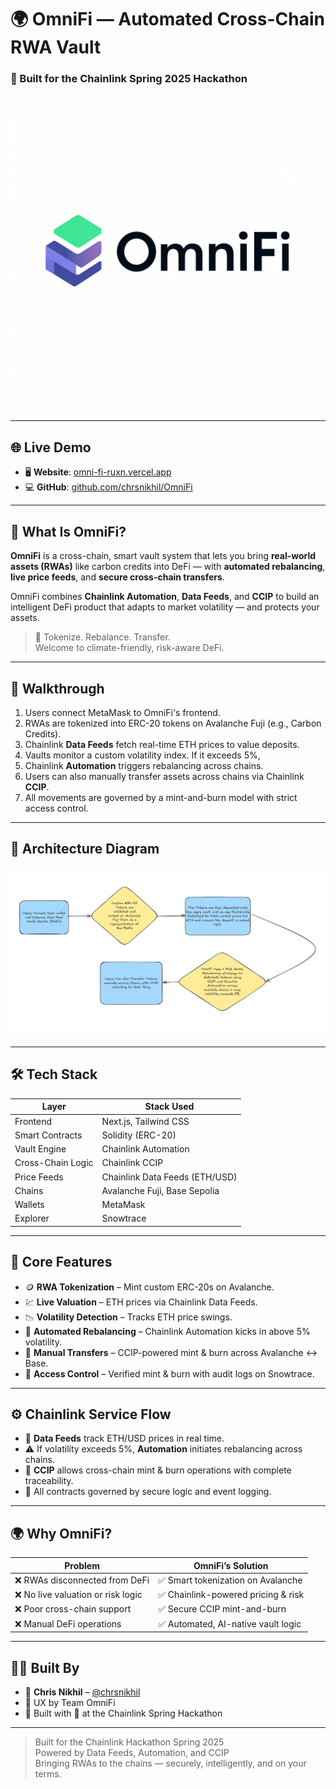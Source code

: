 # 🌍 OmniFi — Automated Cross-Chain RWA Vault  
### 🔗 Built for the Chainlink Spring 2025 Hackathon

<a href="https://github.com/chrsnikhil/OmniFi/blob/main/public/icon.png">
  <img src="https://github.com/chrsnikhil/OmniFi/blob/main/public/icon.png?raw=true" width="800" alt="OmniFi Thumbnail"/>
</a>

---

## 🌐 Live Demo

- 🖥️ **Website**: [omni-fi-ruxn.vercel.app](https://omni-fi-ruxn.vercel.app/)
- 💻 **GitHub**: [github.com/chrsnikhil/OmniFi](https://github.com/chrsnikhil/OmniFi)

---

## 🧩 What Is OmniFi?

**OmniFi** is a cross-chain, smart vault system that lets you bring **real-world assets (RWAs)** like carbon credits into DeFi — with **automated rebalancing**, **live price feeds**, and **secure cross-chain transfers**.

OmniFi combines **Chainlink Automation**, **Data Feeds**, and **CCIP** to build an intelligent DeFi product that adapts to market volatility — and protects your assets.

> 🌱 Tokenize. Rebalance. Transfer.  
> Welcome to climate-friendly, risk-aware DeFi.

---

## 🎥 Walkthrough

1. Users connect MetaMask to OmniFi's frontend.
2. RWAs are tokenized into ERC-20 tokens on Avalanche Fuji (e.g., Carbon Credits).
3. Chainlink **Data Feeds** fetch real-time ETH prices to value deposits.
4. Vaults monitor a custom volatility index. If it exceeds 5%, 
5. Chainlink **Automation** triggers rebalancing across chains.
6. Users can also manually transfer assets across chains via Chainlink **CCIP**.
7. All movements are governed by a mint-and-burn model with strict access control.

---

## 🧠 Architecture Diagram

[![Architecture Diagram](https://github.com/chrsnikhil/OmniFi/blob/main/public/architecturediagram.png?raw=true)](https://github.com/chrsnikhil/OmniFi/blob/main/public/architecturediagram.png)

---

## 🛠️ Tech Stack

| Layer             | Stack Used                       |
|------------------|----------------------------------|
| Frontend         | Next.js, Tailwind CSS            |
| Smart Contracts  | Solidity (ERC-20)                |
| Vault Engine     | Chainlink Automation             |
| Cross-Chain Logic| Chainlink CCIP                   |
| Price Feeds      | Chainlink Data Feeds (ETH/USD)   |
| Chains           | Avalanche Fuji, Base Sepolia     |
| Wallets          | MetaMask                         |
| Explorer         | Snowtrace                        |

---

## 🔐 Core Features

- 🪙 **RWA Tokenization** – Mint custom ERC-20s on Avalanche.
- 💹 **Live Valuation** – ETH prices via Chainlink Data Feeds.
- 📉 **Volatility Detection** – Tracks ETH price swings.
- 🔄 **Automated Rebalancing** – Chainlink Automation kicks in above 5% volatility.
- 🔁 **Manual Transfers** – CCIP-powered mint & burn across Avalanche ↔ Base.
- 🔐 **Access Control** – Verified mint & burn with audit logs on Snowtrace.

---

## ⚙️ Chainlink Service Flow

- 📡 **Data Feeds** track ETH/USD prices in real time.
- ⚠️ If volatility exceeds 5%, **Automation** initiates rebalancing across chains.
- 🌉 **CCIP** allows cross-chain mint & burn operations with complete traceability.
- 🧠 All contracts governed by secure logic and event logging.

---

## 🌍 Why OmniFi?

| Problem                                | OmniFi’s Solution                    |
|----------------------------------------|--------------------------------------|
| ❌ RWAs disconnected from DeFi         | ✅ Smart tokenization on Avalanche   |
| ❌ No live valuation or risk logic     | ✅ Chainlink-powered pricing & risk  |
| ❌ Poor cross-chain support            | ✅ Secure CCIP mint-and-burn         |
| ❌ Manual DeFi operations              | ✅ Automated, AI-native vault logic  |

---

## 👨‍💻 Built By

- 🧠 **Chris Nikhil** – [@chrsnikhil](https://github.com/chrsnikhil)
- 🎨 UX by Team OmniFi
- 🤝 Built with 💙 at the Chainlink Spring Hackathon

---

> Built for the Chainlink Hackathon Spring 2025  
> Powered by Data Feeds, Automation, and CCIP  
> Bringing RWAs to the chains — securely, intelligently, and on your terms.
